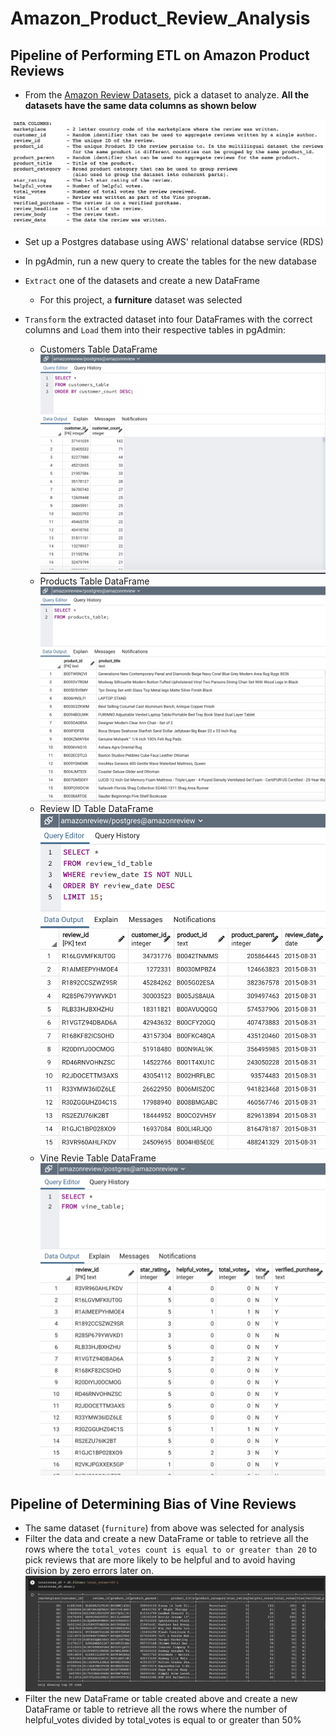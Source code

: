 # Amazon_Product_Review_Analysis

## Pipeline of Performing ETL on Amazon Product Reviews

* From the [Amazon Review Datasets](https://s3.amazonaws.com/amazon-reviews-pds/tsv/index.txt), pick a dataset to analyze. **All the datasets have the same data columns as shown below**

![](screenshots/Amazon_Review_Datasets.png)

* Set up a Postgres database using AWS' relational databse service (RDS)

* In pgAdmin, run a new query to create the tables for the new database

* `Extract` one of the datasets and create a new DataFrame
  - For this project, a **furniture** dataset was selected

* `Transform` the extracted dataset into four DataFrames with the correct columns and `Load` them into their respective tables in pgAdmin:
  - Customers Table DataFrame
  ![](screenshots/customers_table.png)
  - Products Table DataFrame
  ![](screenshots/products_table.png)
  - Review ID Table DataFrame
  ![](screenshots/review_id_table.png)
  - Vine Revie Table DataFrame
  ![](screenshots/vine_table.png)


## Pipeline of Determining Bias of Vine Reviews

* The same dataset (`furniture`) from above was selected for analysis
* Filter the data and create a new DataFrame or table to retrieve all the rows where the `total_votes count is equal to or greater than 20` to pick reviews that are more likely to be helpful and to avoid having division by zero errors later on.
![](screenshots/totalvotes_df.png)
* Filter the new DataFrame or table created above and create a new DataFrame or table to retrieve all the rows where the number of helpful_votes divided by total_votes is equal to or greater than 50%

